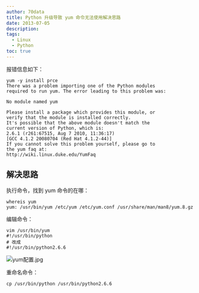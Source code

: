 ```yaml
---
author: 70data
title: Python 升级导致 yum 命令无法使用解决思路
date: 2013-07-05
description:
tags:
  - Linux
  - Python
toc: true
---
```


<!--more-->

报错信息如下：

```
yum -y install prce  
There was a problem importing one of the Python modules  
required to run yum. The error leading to this problem was:  

No module named yum  

Please install a package which provides this module, or  
verify that the module is installed correctly.  
It's possible that the above module doesn't match the  
current version of Python, which is:  
2.6.1 (r261:67515, Aug 7 2010, 11:36:17)  
[GCC 4.1.2 20080704 (Red Hat 4.1.2-44)]  
If you cannot solve this problem yourself, please go to  
the yum faq at:  
http://wiki.linux.duke.edu/YumFaq
```

## 解决思路

执行命令，找到 yum 命令的在哪：

```
whereis yum
yum: /usr/bin/yum /etc/yum /etc/yum.conf /usr/share/man/man8/yum.8.gz
```

编辑命令：

```
vim /usr/bin/yum
#!/usr/bin/python
# 改成
#!/usr/bin/python2.6.6
```

![yum配置.jpg][1]

重命名命令：

```
cp /usr/bin/python /usr/bin/python2.6.6
```

  [1]: http://70data.net/usr/uploads/2016/09/3298600308.jpg
